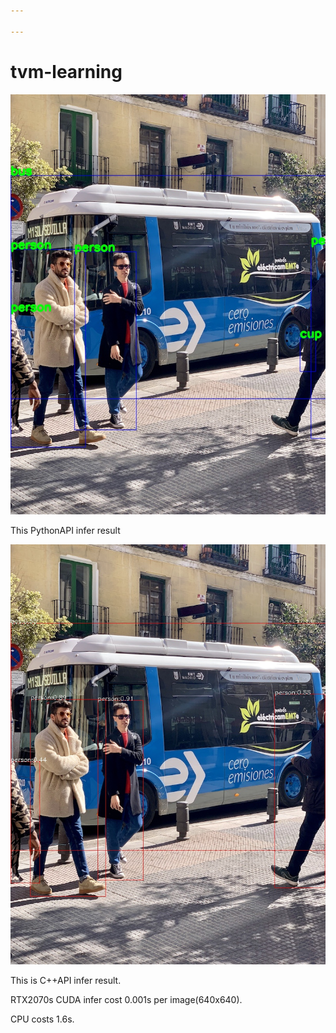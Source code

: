 ```yaml
---

---
```


# tvm-learning



![res](https://raw.githubusercontent.com/48313758a/tvm-learning/main/res.jpg)

This PythonAPI infer result



![C_Res](https://raw.githubusercontent.com/48313758a/tvm-learning/main/C_Res.jpg)

This is C++API infer result. 



RTX2070s CUDA infer cost 0.001s per image(640x640).

CPU costs 1.6s.
